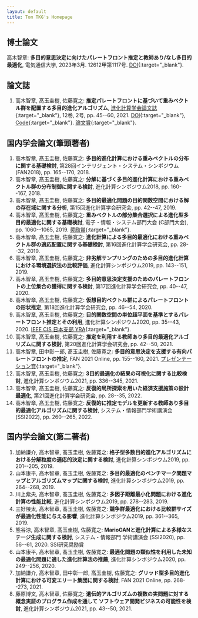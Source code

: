 ```yaml
---
layout: default
title: Tom TKG's Homepage
---
```


## 博士論文
高木智章: **多目的意思決定に向けたパレートフロント推定と教師あり/なし多目的最適化**, 電気通信大学, 2023年3月. 12612甲第1117号. [DOI](http://doi.org/10.18952/00010335){:target="_blank"}.

## 論文誌
1. 高木智章, 髙玉圭樹, 佐藤寛之: **推定パレートフロントに基づいて重みベクトル群を配置する多目的進化アルゴリズム**, [進化計算学会論文誌](https://www.jstage.jst.go.jp/browse/tjpnsec/-char/ja){:target="_blank"}, 12巻, 2号, pp. 45--60, 2021. [DOI](https://doi.org/10.11394/tjpnsec.12.45){:target="_blank"}, [Code](https://github.com/tomtkg/MOEA-D-PFE){:target="_blank"}. [論文賞](https://www.uec.ac.jp/news/prize/2022/20221223_5046.html){:target="_blank"}.

## 国内学会論文(筆頭著者)
1. 高木智章, 髙玉圭樹, 佐藤寛之: **多目的進化計算における重みベクトルの分布に関する基礎検討**, 第28回インテリジェント・システム・シンポジウム (FAN2018), pp. 165--170, 2018.
1. 高木智章, 髙玉圭樹, 佐藤寛之: **分解に基づく多目的進化計算における重みベクトル群の分布制御に関する検討**, 進化計算シンポジウム2018, pp. 160--167, 2018.
1. 高木智章, 髙玉圭樹, 佐藤寛之: **多目的最適化問題の目的関数空間における解の存在域に関する分析**, 第15回進化計算学会研究会, pp. 42--47, 2019.
1. 高木智章, 髙玉圭樹, 佐藤寛之: **重みベクトルの部分集合選択による進化型多目的最適化に関する基礎検討**, 電子・情報・システム部門大会 (C部門大会), pp. 1060--1065, 2019. [奨励賞](https://www.uec.ac.jp/news/prize/2020/20200910_2763.html){:target="_blank"}.
1. 高木智章, 髙玉圭樹, 佐藤寛之: **進化計算による多目的最適化における重みベクトル群の適応配置に関する基礎検討**, 第16回進化計算学会研究会, pp. 28--32, 2019.
1. 高木智章, 髙玉圭樹, 佐藤寛之: **非劣解サンプリングのための多目的進化計算における環境選択法の比較評価**, 進化計算シンポジウム2019, pp. 143--151, 2019.
1. 高木智章, 髙玉圭樹, 佐藤寛之: **多目的意思決定支援のためのパレートフロントの上位集合の獲得に関する検討**, 第17回進化計算学会研究会, pp. 40--47, 2020.
1. 高木智章, 髙玉圭樹, 佐藤寛之: **仮想目的ベクトル群によるパレートフロントの形状推定**, 第18回進化計算学会研究会, pp. 46--54, 2020.
1. 高木智章, 髙玉圭樹, 佐藤寛之: **目的関数空間の単位超平面を基準とするパレートフロント推定とその利用**, 進化計算シンポジウム2020, pp. 35--43, 2020. [IEEE CIS 日本支部 YRA](https://www.uec.ac.jp/news/prize/2020/20201224_2983.html){:target="_blank"}.
1. 高木智章, 髙玉圭樹, 佐藤寛之: **推定を利用する教師あり多目的最適化アルゴリズムに関する検討**, 第20回進化計算学会研究会, pp. 42--50, 2021.
1. 高木智章, 田中彰一郎, 髙玉圭樹, 佐藤寛之: **多目的意思決定を支援する有向パレートフロントの推定**, FAN 2021 Online, pp. 155--160, 2021. [プレゼンテーション賞](https://www.uec.ac.jp/news/prize/2021/20211108_3851.html){:target="_blank"}.
1. 高木智章, 髙玉圭樹, 佐藤寛之: **3目的最適化の結果の可視化に関する比較検討**, 進化計算シンポジウム2021, pp. 336--345, 2021.
1. 高木智章, 髙玉圭樹, 佐藤寛之: **反復的局所探索を用いた経済支援施策の設計最適化**, 第21回進化計算学会研究会, pp. 28--35, 2022.
1. 高木智章, 髙玉圭樹, 佐藤寛之: **反復的に推定モデルを更新する教師あり多目的最適化アルゴリズムに関する検討**, システム・情報部門学術講演会 (SSI2022), pp. 260--265, 2022.

## 国内学会論文(第二著者)
1. 加納謙介, 高木智章, 髙玉圭樹, 佐藤寛之: **格子型多数目的進化アルゴリズムにおける分解粒度の適応的決定に関する検討**, 進化計算シンポジウム2019, pp. 201--205, 2019.
1. 山本康平, 高木智章, 髙玉圭樹, 佐藤寛之: **多目的最適化のベンチマーク問題マップとアルゴリズムマップに関する検討**, 進化計算シンポジウム2019,  pp. 264--268, 2019.
1. 川上紫央, 高木智章, 髙玉圭樹, 佐藤寛之: **多因子距離最小化問題における進化計算の性能比較**, 進化計算シンポジウム2019, pp. 278--283, 2019.
1. 三好陵太, 高木智章, 髙玉圭樹, 佐藤寛之: **競争群最適化における比較群サイズが最適化性能に与える影響**, 進化計算シンポジウム2019, pp. 361--365, 2019.
1. 熊谷涼, 高木智章, 髙玉圭樹, 佐藤寛之: **MarioGANと進化計算による多様なステージ生成に関する検討**, システム・情報部門 学術講演会 (SSI2020), pp. 56--61, 2020. SSI研究奨励賞
1. 山本康平, 高木智章, 髙玉圭樹, 佐藤寛之: **最適化問題の類似性を利用した未知の最適化問題に適した進化計算法の推薦**, 進化計算シンポジウム2020, pp. 249--256, 2020.
1. 加納謙介, 高木智章, 田中彰一郎, 髙玉圭樹, 佐藤寛之: **グリッド型多目的進化計算における可変エリート集団に関する検討**, FAN 2021 Online, pp. 268--273, 2021.
1. 藤原博文, 高木智章, 佐藤寛之: **遺伝的アルゴリズムの複数の実問題に対する概念実証のプログラム作成を通して ソフトウェア開発ビジネスの可能性を検討**, 進化計算シンポジウム2021, pp. 43--50, 2021.
